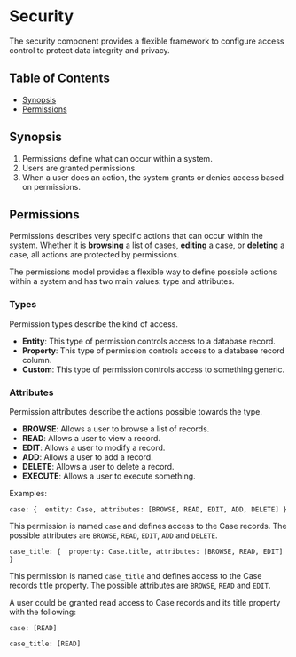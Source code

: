 # Security

The security component provides a flexible framework to configure access control to protect data integrity and privacy.

## Table of Contents

- [Synopsis](#synopsis)
- [Permissions](#permissions)

## Synopsis

1. Permissions define what can occur within a system.
2. Users are granted permissions.
3. When a user does an action, the system grants or denies access based on permissions.

## Permissions

Permissions describes very specific actions that can occur within the system. Whether it is **browsing** a list of cases, **editing** a case, or **deleting** a case, all actions are protected by permissions.

The permissions model provides a flexible way to define possible actions within a system and has two main values: type and attributes. 

### Types

Permission types describe the kind of access.

- **Entity**: This type of permission controls access to a database record.
- **Property**: This type of permission controls access to a database record column.
- **Custom**: This type of permission controls access to something generic.

### Attributes

Permission attributes describe the actions possible towards the type.

- **BROWSE**: Allows a user to browse a list of records.
- **READ**: Allows a user to view a record.
- **EDIT**: Allows a user to modify a record.
- **ADD**: Allows a user to add a record.
- **DELETE**: Allows a user to delete a record.
- **EXECUTE**: Allows a user to execute something.

Examples:

`case: {  entity: Case, attributes: [BROWSE, READ, EDIT, ADD, DELETE] }`

This permission is named `case` and defines access to the Case records. The possible attributes are `BROWSE`, `READ`, `EDIT`, `ADD` and `DELETE`.

`case_title: {  property: Case.title, attributes: [BROWSE, READ, EDIT] }`

This permission is named `case_title` and defines access to the Case records title property. The possible attributes are `BROWSE`, `READ` and `EDIT`.

A user could be granted read access to Case records and its title property with the following:

`case: [READ]`

`case_title: [READ]`


